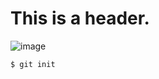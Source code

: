 # This is a header.
![image](https://github.com/ykiyoshima/skills-communicate-using-markdown/assets/87030371/b5eab257-3885-4ce9-ac50-161bafe131c4)

```
$ git init
```
